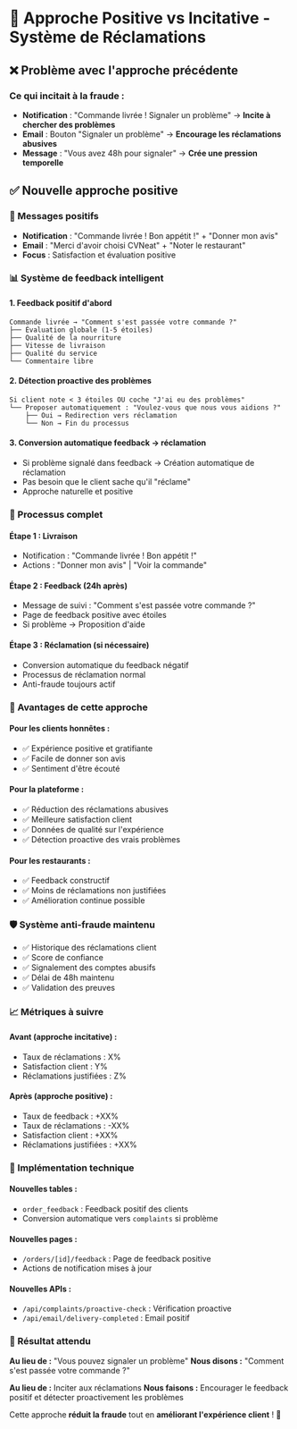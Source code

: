 # 🎯 Approche Positive vs Incitative - Système de Réclamations

## ❌ Problème avec l'approche précédente

### Ce qui incitait à la fraude :
- **Notification** : "Commande livrée ! Signaler un problème" → **Incite à chercher des problèmes**
- **Email** : Bouton "Signaler un problème" → **Encourage les réclamations abusives**
- **Message** : "Vous avez 48h pour signaler" → **Crée une pression temporelle**

## ✅ Nouvelle approche positive

### 🎉 Messages positifs
- **Notification** : "Commande livrée ! Bon appétit !" + "Donner mon avis"
- **Email** : "Merci d'avoir choisi CVNeat" + "Noter le restaurant"
- **Focus** : Satisfaction et évaluation positive

### 📊 Système de feedback intelligent

#### 1. **Feedback positif d'abord**
```
Commande livrée → "Comment s'est passée votre commande ?"
├── Évaluation globale (1-5 étoiles)
├── Qualité de la nourriture
├── Vitesse de livraison
├── Qualité du service
└── Commentaire libre
```

#### 2. **Détection proactive des problèmes**
```
Si client note < 3 étoiles OU coche "J'ai eu des problèmes"
└── Proposer automatiquement : "Voulez-vous que nous vous aidions ?"
    ├── Oui → Redirection vers réclamation
    └── Non → Fin du processus
```

#### 3. **Conversion automatique feedback → réclamation**
- Si problème signalé dans feedback → Création automatique de réclamation
- Pas besoin que le client sache qu'il "réclame"
- Approche naturelle et positive

### 🔄 Processus complet

#### **Étape 1 : Livraison**
- Notification : "Commande livrée ! Bon appétit !"
- Actions : "Donner mon avis" | "Voir la commande"

#### **Étape 2 : Feedback (24h après)**
- Message de suivi : "Comment s'est passée votre commande ?"
- Page de feedback positive avec étoiles
- Si problème → Proposition d'aide

#### **Étape 3 : Réclamation (si nécessaire)**
- Conversion automatique du feedback négatif
- Processus de réclamation normal
- Anti-fraude toujours actif

### 🎯 Avantages de cette approche

#### **Pour les clients honnêtes :**
- ✅ Expérience positive et gratifiante
- ✅ Facile de donner son avis
- ✅ Sentiment d'être écouté

#### **Pour la plateforme :**
- ✅ Réduction des réclamations abusives
- ✅ Meilleure satisfaction client
- ✅ Données de qualité sur l'expérience
- ✅ Détection proactive des vrais problèmes

#### **Pour les restaurants :**
- ✅ Feedback constructif
- ✅ Moins de réclamations non justifiées
- ✅ Amélioration continue possible

### 🛡️ Système anti-fraude maintenu

- ✅ Historique des réclamations client
- ✅ Score de confiance
- ✅ Signalement des comptes abusifs
- ✅ Délai de 48h maintenu
- ✅ Validation des preuves

### 📈 Métriques à suivre

#### **Avant (approche incitative) :**
- Taux de réclamations : X%
- Satisfaction client : Y%
- Réclamations justifiées : Z%

#### **Après (approche positive) :**
- Taux de feedback : +XX%
- Taux de réclamations : -XX%
- Satisfaction client : +XX%
- Réclamations justifiées : +XX%

### 🔧 Implémentation technique

#### **Nouvelles tables :**
- `order_feedback` : Feedback positif des clients
- Conversion automatique vers `complaints` si problème

#### **Nouvelles pages :**
- `/orders/[id]/feedback` : Page de feedback positive
- Actions de notification mises à jour

#### **Nouvelles APIs :**
- `/api/complaints/proactive-check` : Vérification proactive
- `/api/email/delivery-completed` : Email positif

### 🎯 Résultat attendu

**Au lieu de :** "Vous pouvez signaler un problème"
**Nous disons :** "Comment s'est passée votre commande ?"

**Au lieu de :** Inciter aux réclamations
**Nous faisons :** Encourager le feedback positif et détecter proactivement les problèmes

Cette approche **réduit la fraude** tout en **améliorant l'expérience client** ! 🚀
